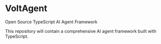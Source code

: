 # VoltAgent

Open Source TypeScript AI Agent Framework

This repository will contain a comprehensive AI agent framework built with TypeScript.

